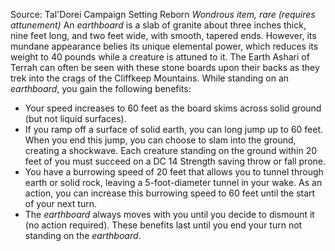 Source: Tal'Dorei Campaign Setting Reborn
*Wondrous item, rare (requires attunement)*
An *earthboard* is a slab of granite about three inches thick, nine feet long, and two feet wide, with smooth, tapered ends. However, its mundane appearance belies its unique elemental power, which reduces its weight to 40 pounds while a creature is attuned to it. The Earth Ashari of Terrah can often be seen with these stone boards upon their backs as they trek into the crags of the Cliffkeep Mountains.
While standing on an *earthboard*, you gain the following benefits:
* Your speed increases to 60 feet as the board skims across solid ground (but not liquid surfaces).
* If you ramp off a surface of solid earth, you can long jump up to 60 feet. When you end this jump, you can choose to slam into the ground, creating a shockwave. Each creature standing on the ground within 20 feet of you must succeed on a DC 14 Strength saving throw or fall prone.
* You have a burrowing speed of 20 feet that allows you to tunnel through earth or solid rock, leaving a 5-foot-diameter tunnel in your wake. As an action, you can increase this burrowing speed to 60 feet until the start of your next turn.
* The *earthboard* always moves with you until you decide to dismount it (no action required).
These benefits last until you end your turn not standing on the *earthboard*.